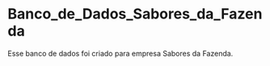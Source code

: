 # Banco_de_Dados_Sabores_da_Fazenda
Esse banco de dados foi criado para empresa Sabores da Fazenda.
